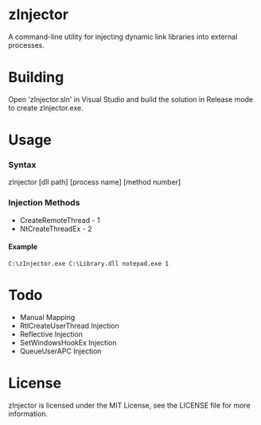 # zInjector
A command-line utility for injecting dynamic link libraries into external processes.

# Building
Open 'zInjector.sln' in Visual Studio and build the solution in Release mode to create zInjector.exe.

# Usage

### Syntax
zInjector [dll path] [process name] [method number]

### Injection Methods
- CreateRemoteThread - 1
- NtCreateThreadEx - 2

#### Example
```
C:\zInjector.exe C:\Library.dll notepad.exe 1
```

# Todo
- Manual Mapping
- RtlCreateUserThread Injection
- Reflective Injection
- SetWindowsHookEx Injection
- QueueUserAPC Injection

# License
zInjector is licensed under the MIT License, see the LICENSE file for more information.
